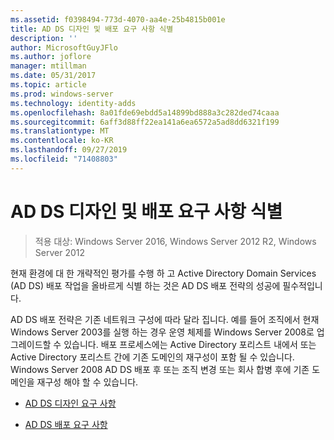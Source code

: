 ```yaml
---
ms.assetid: f0398494-773d-4070-aa4e-25b4815b001e
title: AD DS 디자인 및 배포 요구 사항 식별
description: ''
author: MicrosoftGuyJFlo
ms.author: joflore
manager: mtillman
ms.date: 05/31/2017
ms.topic: article
ms.prod: windows-server
ms.technology: identity-adds
ms.openlocfilehash: 8a01fde69ebdd5a14899bd888a3c282ded74caaa
ms.sourcegitcommit: 6aff3d88ff22ea141a6ea6572a5ad8dd6321f199
ms.translationtype: MT
ms.contentlocale: ko-KR
ms.lasthandoff: 09/27/2019
ms.locfileid: "71408803"
---
```

# <a name="identifying-your-ad-ds-design-and-deployment-requirements"></a>AD DS 디자인 및 배포 요구 사항 식별

>적용 대상: Windows Server 2016, Windows Server 2012 R2, Windows Server 2012

현재 환경에 대 한 개략적인 평가를 수행 하 고 Active Directory Domain Services (AD DS) 배포 작업을 올바르게 식별 하는 것은 AD DS 배포 전략의 성공에 필수적입니다.  
  
AD DS 배포 전략은 기존 네트워크 구성에 따라 달라 집니다. 예를 들어 조직에서 현재 Windows Server 2003를 실행 하는 경우 운영 체제를 Windows Server 2008로 업그레이드할 수 있습니다. 배포 프로세스에는 Active Directory 포리스트 내에서 또는 Active Directory 포리스트 간에 기존 도메인의 재구성이 포함 될 수 있습니다. Windows Server 2008 AD DS 배포 후 또는 조직 변경 또는 회사 합병 후에 기존 도메인을 재구성 해야 할 수 있습니다.  
  
-   [AD DS 디자인 요구 사항](../../ad-ds/plan/AD-DS-Design-Requirements.md)  
  
-   [AD DS 배포 요구 사항](../../ad-ds/plan/AD-DS-Deployment-Requirements.md)  
  


